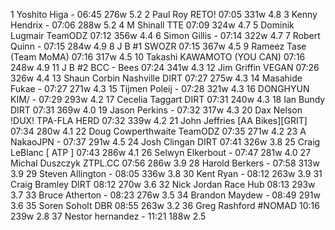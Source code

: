   1  Yoshito Higa  -  06:45      276w  5.2
  2  Paul Roy  RETO!  07:05      331w  4.8
  3  Kenny Hendrix  -  07:06      288w  5.2
  4  M Shinall  TTE   07:09      324w  4.7
  5  Dominik Lugmair  TeamODZ   07:12      356w  4.4
  6  Simon Gillis  -  07:14      322w  4.7
  7  Robert Quinn  -  07:15      284w  4.9
  8  J B #1  SWOZR  07:15    367w  4.5
  9  Rameez Tase  (Team MoMA)    07:16      317w  4.5
 10  Takashi KAWAMOTO  (YOU CAN)     07:16      248w  4.9
 11  J B #2  BCC - Bees  07:24      341w  4.3
 12  Jim Griffin  VEGAN   07:26    326w  4.4
 13  Shaun Corbin Nashville  DIRT   07:27    275w  4.3
 14  Masahide Fukae  -  07:27      271w  4.3
 15  Tijmen Poleij  -  07:28      321w  4.3
 16  DONGHYUN KIM/  -  07:29      293w  4.2
 17  Cecelia Taggart  DIRT   07:31    240w  4.3
 18  Ian Bundy  DIRT   07:31    369w  4.0
 19  Jason Perkins  -  07:32      317w  4.3
 20  Dax Nelson  !DUX! TPA-FLA HERD  07:32    339w  4.2
 21  John Jeffries  [AA Bikes][GRIT]  07:34      280w  4.1
 22  Doug Cowperthwaite  TeamODZ   07:35      271w  4.2
 23  A NakaoJPN  -  07:37      291w  4.5
 24  Josh Clingan  DIRT   07:41    326w  3.8
 25  Craig LeBlanc  [ ATP ]   07:43      286w  4.1
 26  Selwyn Elkerbout  -  07:47      281w  4.0
 27  Michal Duszczyk  ZTPL.CC   07:56      286w  3.9
 28  Harold Berkers  -  07:58      313w  3.9
 29  Steven Allington  -  08:05      336w  3.8
 30  Kent Ryan  -  08:12      263w  3.9
 31  Craig Bramley  DIRT   08:12    270w  3.6
 32  Nick Jordan  Race Hub   08:13      293w  3.7
 33  Bruce Atherton  -  08:23      276w  3.5
 34  Brandon Maydew  -  08:49      291w  3.6
 35  Soren Soholt  DBR   08:55      263w  3.2
 36  Greg Rashford  #NOMAD  10:16      239w  2.8
 37  Nestor hernandez  -  11:21      188w  2.5
